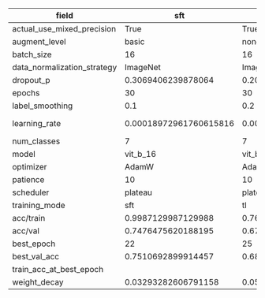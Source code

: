 | field                       | sft                    | tl                     | fft                    |
|-----------------------------|------------------------|------------------------|------------------------|
| actual_use_mixed_precision  | True                   | True                   | True                   |
| augment_level               | basic                  | none                   | none                   |
| batch_size                  | 16                     | 16                     | 32                     |
| data_normalization_strategy | ImageNet               | ImageNet               | ImageNet               |
| dropout_p                   | 0.3069406239878064     | 0.2019394631142922     | 0.4805742702759015     |
| epochs                      | 30                     | 30                     | 30                     |
| label_smoothing             | 0.1                    | 0.2                    | 0.1                    |
| learning_rate               | 0.00018972961760615816 | 0.00042859821052889567 | 2.8741637729239332e-05 |
| num_classes                 | 7                      | 7                      | 7                      |
| model                       | vit_b_16               | vit_b_16               | vit_b_16               |
| optimizer                   | AdamW                  | Adam                   | AdamW                  |
| patience                    | 10                     | 10                     | 10                     |
| scheduler                   | plateau                | plateau                | plateau                |
| training_mode               | sft                    | tl                     | fft                    |
| acc/train                   | 0.9987129987129988     | 0.7616902616902617     | 0.9995709995709996     |
| acc/val                     | 0.7476475620188195     | 0.6770744225834047     | 0.7549187339606501     |
| best_epoch                  | 22                     | 25                     | 9                      |
| best_val_acc                | 0.7510692899914457     | 0.6839178785286569     | 0.7634730538922155     |
| train_acc_at_best_epoch     |                        |                        |                        |
| weight_decay                | 0.03293282606791158    | 0.054073413758165066   | 0.02774603576253194    |